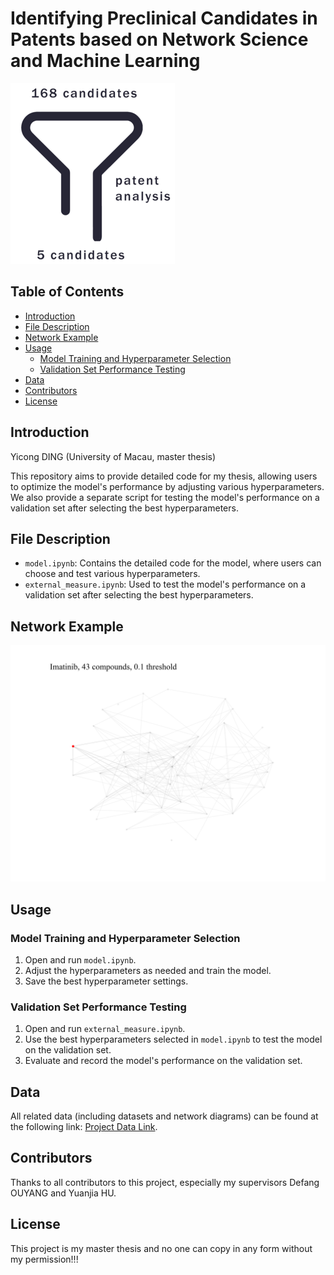 # Identifying Preclinical Candidates in Patents based on Network Science and Machine Learning 

![illustration](illustration.png)

## Table of Contents

- [Introduction](#introduction)
- [File Description](#file-description)
- [Network Example](#network-example)
- [Usage](#usage)
  - [Model Training and Hyperparameter Selection](#model-training-and-hyperparameter-selection)
  - [Validation Set Performance Testing](#validation-set-performance-testing)
- [Data](#data)
- [Contributors](#contributors)
- [License](#license)

## Introduction

Yicong DING (University of Macau, master thesis)

This repository aims to provide detailed code for my thesis, allowing users to optimize the model's performance by adjusting various hyperparameters. We also provide a separate script for testing the model's performance on a validation set after selecting the best hyperparameters.

## File Description

- `model.ipynb`: Contains the detailed code for the model, where users can choose and test various hyperparameters.
- `external_measure.ipynb`: Used to test the model's performance on a validation set after selecting the best hyperparameters.

## Network Example

![network](network.png)

## Usage

### Model Training and Hyperparameter Selection

1. Open and run `model.ipynb`.
2. Adjust the hyperparameters as needed and train the model.
3. Save the best hyperparameter settings.

### Validation Set Performance Testing

1. Open and run `external_measure.ipynb`.
2. Use the best hyperparameters selected in `model.ipynb` to test the model on the validation set.
3. Evaluate and record the model's performance on the validation set.

## Data

All related data (including datasets and network diagrams) can be found at the following link: [Project Data Link](https://drive.google.com/drive/folders/1uPnhdctQK4qsNEmGkpP4dNkZsKOkkYVz?usp=sharing).

## Contributors

Thanks to all contributors to this project, especially my supervisors Defang OUYANG and Yuanjia HU.

## License

This project is my master thesis and no one can copy in any form without my permission!!!
